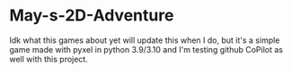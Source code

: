 # May-s-2D-Adventure
Idk what this games about yet will update this when I do, but it's a simple game made with pyxel in python 3.9/3.10 and I'm testing github CoPilot as well with this project.
